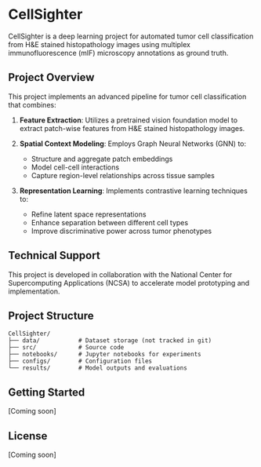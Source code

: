 # CellSighter

CellSighter is a deep learning project for automated tumor cell classification from H&E stained histopathology images using multiplex immunofluorescence (mIF) microscopy annotations as ground truth.

## Project Overview

This project implements an advanced pipeline for tumor cell classification that combines:

1. **Feature Extraction**: Utilizes a pretrained vision foundation model to extract patch-wise features from H&E stained histopathology images.

2. **Spatial Context Modeling**: Employs Graph Neural Networks (GNN) to:
   - Structure and aggregate patch embeddings
   - Model cell-cell interactions
   - Capture region-level relationships across tissue samples

3. **Representation Learning**: Implements contrastive learning techniques to:
   - Refine latent space representations
   - Enhance separation between different cell types
   - Improve discriminative power across tumor phenotypes

## Technical Support

This project is developed in collaboration with the National Center for Supercomputing Applications (NCSA) to accelerate model prototyping and implementation.

## Project Structure

```
CellSighter/
├── data/           # Dataset storage (not tracked in git)
├── src/            # Source code
├── notebooks/      # Jupyter notebooks for experiments
├── configs/        # Configuration files
└── results/        # Model outputs and evaluations
```

## Getting Started

[Coming soon]

## License

[Coming soon]